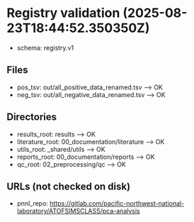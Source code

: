 # Registry validation (2025-08-23T18:44:52.350350Z)
- schema: registry.v1
## Files
- pos_tsv: out/all_positive_data_renamed.tsv  -->  OK
- neg_tsv: out/all_negative_data_renamed.tsv  -->  OK
## Directories
- results_root: results  -->  OK
- literature_root: 00_documentation/literature  -->  OK
- utils_root: _shared/utils  -->  OK
- reports_root: 00_documentation/reports  -->  OK
- qc_root: 02_preprocessing/qc  -->  OK
## URLs (not checked on disk)
- pnnl_repo: https://gitlab.com/pacific-northwest-national-laboratory/ATOFSIMSCLASS/pca-analysis
